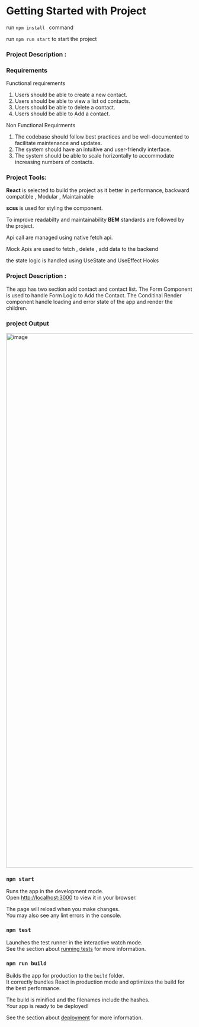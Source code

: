 
# Getting Started with Project

run ```npm install ``` command 

run ```npm run start```  to start the project

### Project Description :

### Requirements

Functional requirements
1. Users should be able to create a new contact.
2. Users should be able to view a list od contacts.
3. Users should be able to delete a contact.
4. Users should be able to Add a contact.

Non Functional Requirments
1. The codebase should follow best practices and be well-documented to facilitate maintenance and updates.
2. The system should have an intuitive and user-friendly interface.
3. The system should be able to scale horizontally to accommodate increasing numbers of contacts.

### Project Tools: 

**React** is selected to build the project as it better in performance, backward compatible , Modular , Maintainable  

**scss** is used for styling the component. 

To improve readabilty and maintainability **BEM** standards are followed by the project.  

Api call are managed using native fetch api.

Mock Apis are used to fetch , delete , add  data to the backend

the state logic is handled using UseState and UseEffect Hooks

### Project Description :

The app has two section add contact and contact list. The Form Component is used to handle Form Logic to Add the Contact.
The Conditinal Render component handle loading and error state of the app and render the children.  

### project Output

<img width="1438" alt="image" src="https://github.com/user-attachments/assets/4825bdb6-0003-4c72-b652-15fe7fe5b27b">


### `npm start`

Runs the app in the development mode.\
Open [http://localhost:3000](http://localhost:3000) to view it in your browser.

The page will reload when you make changes.\
You may also see any lint errors in the console.

### `npm test`

Launches the test runner in the interactive watch mode.\
See the section about [running tests](https://facebook.github.io/create-react-app/docs/running-tests) for more information.

### `npm run build`

Builds the app for production to the `build` folder.\
It correctly bundles React in production mode and optimizes the build for the best performance.

The build is minified and the filenames include the hashes.\
Your app is ready to be deployed!

See the section about [deployment](https://facebook.github.io/create-react-app/docs/deployment) for more information.

